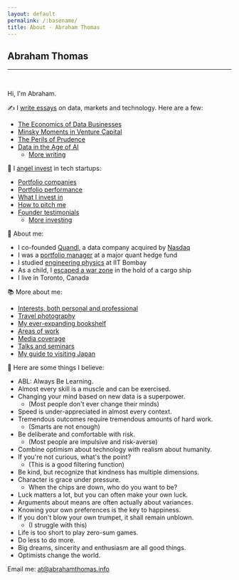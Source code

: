 ```yaml
---
layout: default
permalink: /:basename/
title: About · Abraham Thomas
---
```


## Abraham Thomas

----

<br/>

Hi, I'm Abraham.

✍️ I <a href="https://pivotal.substack.com">write essays</a> on data, markets and technology. Here are a few:    
* [The Economics of Data Businesses](https://pivotal.substack.com/p/economics-of-data-biz)  
* [Minsky Moments in Venture Capital](https://pivotal.substack.com/p/minsky-moments-in-venture-capital)  
* [The Perils of Prudence](https://pivotal.substack.com/p/the-perils-of-prudence)  
* [Data in the Age of AI](https://pivotal.substack.com/p/data-in-the-age-of-ai)  
  *  [More writing](https://abrahamthomas.info/writing/)  

🌱 I <a href="https://abrahamthomas.info/investing">angel invest</a> in tech startups:
* [Portfolio companies](https://abrahamthomas.info/portfolio-companies/)
* [Portfolio performance](https://abrahamthomas.info/portfolio-statistics/)
* [What I invest in](https://abrahamthomas.info/angel-criteria/)
* [How to pitch me](https://abrahamthomas.info/pitch-me/)
* [Founder testimonials](https://abrahamthomas.info/testimonials/)
  * [More investing](https://abrahamthomas.info/investing/)  

🚀 About me:
* I co-founded [Quandl](https://www.quandl.com/), a data company acquired by [Nasdaq](https://www.nasdaq.com)  
* I was a [portfolio manager](https://abrahamthomas.info/the-accidental-investor/) at a major quant hedge fund  
* I studied [engineering physics](https://en.wikipedia.org/wiki/Engineering_physics) at IIT Bombay  
* As a child, I [escaped a war zone](https://abrahamthomas.info/invasion/) in the hold of a cargo ship   
* I live in Toronto, Canada  

📚 More about me:
* [Interests, both personal and professional](https://abrahamthomas.info/interests/)
* [Travel photography](https://abrahamthomas.info/gallery/)
* [My ever-expanding bookshelf](https://abrahamthomas.info/library/)
* [Areas of work](https://abrahamthomas.info/work/)
* [Media coverage](https://abrahamthomas.info/press/)
* [Talks and seminars](https://abrahamthomas.info/talks/)
* [My guide to visiting Japan](https://abrahamthomas.gumroad.com/l/wwrni)

🧭 Here are some things I believe:  
* ABL: Always Be Learning.  
* Almost every skill is a muscle and can be exercised.  
* Changing your mind based on new data is a superpower.  
    - (Most people don't ever change their minds)  
* Speed is under-appreciated in almost every context.  
* Tremendous outcomes require tremendous amounts of hard work.  
    - (Smarts are not enough)  
* Be deliberate and comfortable with risk.  
    - (Most people are impulsive and risk-averse)  
* Combine optimism about technology with realism about humanity.  
* If you're not curious, what's the point?  
    - (This is a good filtering function)  
* Be kind, but recognize that kindness has multiple dimensions.  
* Character is grace under pressure.  
    - When the chips are down, who do you want to be?  
* Luck matters a lot, but you can often make your own luck.  
* Arguments about means are often actually about variances.  
* Knowing your own preferences is the key to happiness.  
* If you don't blow your own trumpet, it shall remain unblown.  
    - (I struggle with this)  
* Life is too short to play zero-sum games.  
* Do less to do more.  
* Big dreams, sincerity and enthusiasm are all good things.  
* Optimists change the world.  
  	
Email me: <u><a href="mailto:at@abrahamthomas.info">at@abrahamthomas.info</a></u>

<br/>
<br/>
<br/>
